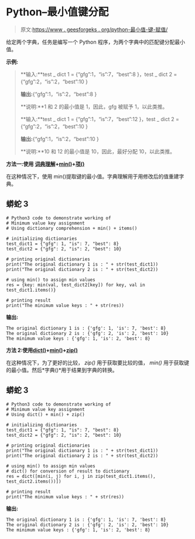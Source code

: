 # Python–最小值键分配

> 原文:[https://www . geesforgeks . org/python-最小值-键-赋值/](https://www.geeksforgeeks.org/python-minimum-value-key-assignment/)

给定两个字典，任务是编写一个 Python 程序，为两个字典中的匹配键分配最小值。

**示例:**

> **输入:**test _ dict 1 = {“gfg”:1，“is”:7，“best”:8 }，test _ dict 2 = {“gfg”:2，“is”:2，“best”:10 }
> 
> **输出:**{“gfg”:1，“is”:2，“best”:8 }
> 
> **说明:**1 和 2 的最小值是 1，因此，gfg 被赋予 1，以此类推。
> 
> **输入:**test _ dict 1 = {“gfg”:1，“is”:7，“best”:12 }，test _ dict 2 = {“gfg”:2，“is”:2，“best”:10 }
> 
> **输出:**{“gfg”:1，“is”:2，“best”:10 }
> 
> **说明:**10 和 12 的最小值是 10，因此，最好分配 10，以此类推。

**方法一:使用** [**词典理解**](https://www.geeksforgeeks.org/python-dictionary-comprehension/)**+**[**min()**](https://www.geeksforgeeks.org/python-min-function/)**+**[**项()**](https://www.geeksforgeeks.org/python-dictionary-items-method/)

在这种情况下，使用 min()提取键的最小值。字典理解用于用修改后的值重建字典。

## 蟒蛇 3

```
# Python3 code to demonstrate working of
# Minimum value key assignment
# Using dictionary comprehension + min() + items()

# initializing dictionaries
test_dict1 = {"gfg": 1, "is": 7, "best": 8}
test_dict2 = {"gfg": 2, "is": 2, "best": 10}

# printing original dictionaries
print("The original dictionary 1 is : " + str(test_dict1))
print("The original dictionary 2 is : " + str(test_dict2))

# using min() to assign min values
res = {key: min(val, test_dict2[key]) for key, val in test_dict1.items()}

# printing result
print("The minimum value keys : " + str(res))
```

**输出:**

```
The original dictionary 1 is : {'gfg': 1, 'is': 7, 'best': 8}
The original dictionary 2 is : {'gfg': 2, 'is': 2, 'best': 10}
The minimum value keys : {'gfg': 1, 'is': 2, 'best': 8}
```

**方法 2:使用**[**dict()**](https://www.geeksforgeeks.org/python-set-4-dictionary-keywords-python/)**+**[**min()**](https://www.geeksforgeeks.org/python-min-function/)**+**[**zip()**](https://www.geeksforgeeks.org/zip-in-python/)

在这种情况下，为了更好的比较， *zip()* 用于获取要比较的值， *min()* 用于获取键的最小值。然后*字典()*用于结果到字典的转换。

## 蟒蛇 3

```
# Python3 code to demonstrate working of
# Minimum value key assignment
# Using dict() + min() + zip()

# initializing dictionaries
test_dict1 = {"gfg": 1, "is": 7, "best": 8}
test_dict2 = {"gfg": 2, "is": 2, "best": 10}

# printing original dictionaries
print("The original dictionary 1 is : " + str(test_dict1))
print("The original dictionary 2 is : " + str(test_dict2))

# using min() to assign min values
# dict() for conversion of result to dictionary
res = dict([min(i, j) for i, j in zip(test_dict1.items(), test_dict2.items())])

# printing result
print("The minimum value keys : " + str(res))
```

**输出:**

```
The original dictionary 1 is : {'gfg': 1, 'is': 7, 'best': 8}
The original dictionary 2 is : {'gfg': 2, 'is': 2, 'best': 10}
The minimum value keys : {'gfg': 1, 'is': 2, 'best': 8}
```